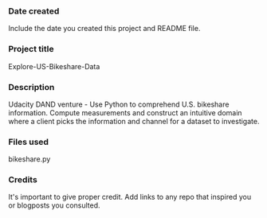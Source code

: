 ### Date created
Include the date you created this project and README file.

### Project title
Explore-US-Bikeshare-Data

### Description
Udacity DAND venture - Use Python to comprehend U.S. bikeshare information. Compute measurements and construct an intuitive domain where a client picks the information and channel for a dataset to investigate.

### Files used
bikeshare.py

### Credits
It's important to give proper credit. Add links to any repo that inspired you or blogposts you consulted.

